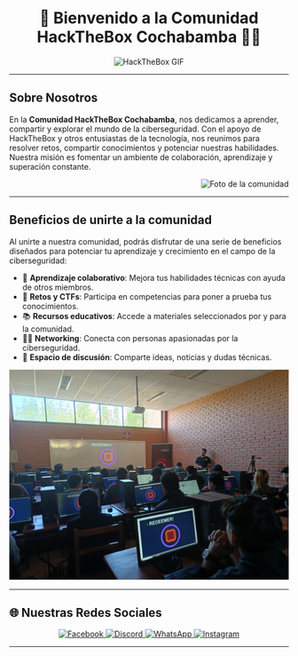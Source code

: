 <h1 align="center">👋 Bienvenido a la Comunidad HackTheBox Cochabamba 👨‍💻</h1>

<p align="center">
  <img src="imagenes/bienvenida.gif" alt="HackTheBox GIF" width="500"/>
</p>

---

## Sobre Nosotros

En la **Comunidad HackTheBox Cochabamba**, nos dedicamos a aprender, compartir y explorar el mundo de la ciberseguridad. Con el apoyo de HackTheBox y otros entusiastas de la tecnología, nos reunimos para resolver retos, compartir conocimientos y potenciar nuestras habilidades. Nuestra misión es fomentar un ambiente de colaboración, aprendizaje y superación constante.

<div align="right">
  <img src="imagenes/portada.jpg" alt="Foto de la comunidad" style="max-width: 100%;"/>
</div>

---

## Beneficios de unirte a la comunidad

Al unirte a nuestra comunidad, podrás disfrutar de una serie de beneficios diseñados para potenciar tu aprendizaje y crecimiento en el campo de la ciberseguridad:

- 🧠 **Aprendizaje colaborativo**: Mejora tus habilidades técnicas con ayuda de otros miembros.
- 🎯 **Retos y CTFs**: Participa en competencias para poner a prueba tus conocimientos.
- 📚 **Recursos educativos**: Accede a materiales seleccionados por y para la comunidad.
- 🧑‍💻 **Networking**: Conecta con personas apasionadas por la ciberseguridad.
- 💬 **Espacio de discusión**: Comparte ideas, noticias y dudas técnicas.

![HackTheBox](imagenes/redeemer.jpg)

---

## 🌐 Nuestras Redes Sociales

<p align="center">
  <a href="https://www.facebook.com/profile.php?id=61576544623946&sk=about">
    <img src="https://img.shields.io/badge/Facebook-1877F2?style=for-the-badge&logo=facebook&logoColor=white" alt="Facebook"/>
  </a>
  <a href="https://discord.gg/SMEGtvYv">
    <img src="https://img.shields.io/badge/Discord-7289DA?style=for-the-badge&logo=discord&logoColor=white" alt="Discord"/>
  </a>
  <a href="https://wa.me/77907033">
    <img src="https://img.shields.io/badge/WhatsApp-25D366?style=for-the-badge&logo=whatsapp&logoColor=white" alt="WhatsApp"/>
  </a>
  <a href="https://www.instagram.com/hackthebox_cochabamba?utm_source=ig_web_button_share_sheet&igsh=MWVrZWYyOXJ5MmxmdA==">
    <img src="https://img.shields.io/badge/Instagram-E4405F?style=for-the-badge&logo=instagram&logoColor=white" alt="Instagram"/>
  </a>
</p>

---
